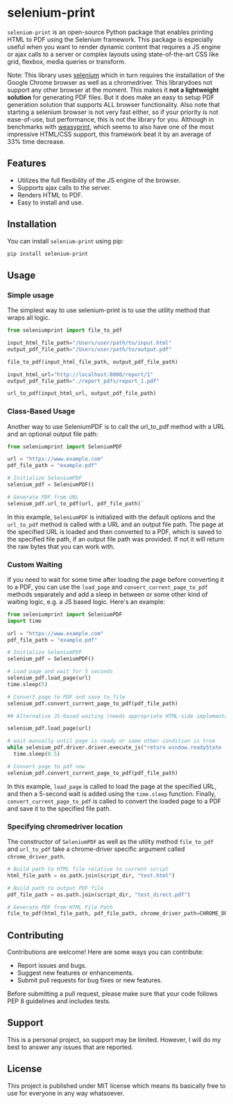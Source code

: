 # selenium-print

`selenium-print` is an open-source Python package that enables printing HTML to PDF using the Selenium framework. This package is especially useful when you want to render dynamic content that requires a JS engine or ajax calls to a server or complex layouts using state-of-the-art CSS like grid, flexbox, media queries or transform.

Note: This library uses [selenium](https://github.com/SeleniumHQ/selenium) which in turn requires the installation of the Google Chrome browser as well as a chromedriver. This librarydoes not support any other browser at the moment. This makes it **not a lightweight solution** for generating PDF files. But it does make an easy to setup PDF generation solution that supports ALL browser functionality. Also note that starting a selenium browser is not very fast either, so if your priority is not ease-of-use, but performance, this is not the library for you. Although in benchmarks with [weasyprint](https://github.com/Kozea/WeasyPrint), which seems to also have one of the most impressive HTML/CSS support, this framework beat it by an average of 33% time decrease.

## Features

- Utilizes the full flexibility of the JS engine of the browser.
- Supports ajax calls to the server.
- Renders HTML to PDF.
- Easy to install and use.

## Installation

You can install `selenium-print` using pip:

```bash
pip install selenium-print
```

## Usage

### Simple usage

The simplest way to use selenium-print is to use the utility method that wraps all logic.

```python
from seleniumprint import file_to_pdf

input_html_file_path="/Users/user/path/to/input.html"
output_pdf_file_path="/Users/user/path/to/output.pdf"

file_to_pdf(input_html_file_path, output_pdf_file_path)

input_html_url="http://localhost:8000/report/1"
output_pdf_file_path="./report_pdfs/report_1.pdf"

url_to_pdf(input_html_url, output_pdf_file_path)
```

### Class-Based Usage

Another way to use SeleniumPDF is to call the url_to_pdf method with a URL and an optional output file path:

```python
from seleniumprint import SeleniumPDF

url = "https://www.example.com"
pdf_file_path = "example.pdf"

# Initialize SeleniumPDF
selenium_pdf = SeleniumPDF()

# Generate PDF from URL
selenium_pdf.url_to_pdf(url, pdf_file_path)`
```

In this example, `SeleniumPDF` is initialized with the default options and the `url_to_pdf` method is called with a URL and an output file path. The page at the specified URL is loaded and then converted to a PDF, which is saved to the specified file path, if an output file path was provided. If not it will return the raw bytes that you can work with.

### Custom Waiting

If you need to wait for some time after loading the page before converting it to a PDF, you can use the `load_page` and `convert_current_page_to_pdf` methods separately and add a sleep in between or some other kind of waiting logic, e.g. a JS based logic. Here's an example:

```python
from seleniumprint import SeleniumPDF
import time

url = "https://www.example.com"
pdf_file_path = "example.pdf"

# Initialize SeleniumPDF
selenium_pdf = SeleniumPDF()

# Load page and wait for 5 seconds
selenium_pdf.load_page(url)
time.sleep(5)

# Convert page to PDF and save to file
selenium_pdf.convert_current_page_to_pdf(pdf_file_path)

## Alternative JS-based waiting (needs appropriate HTML-side implementation)

selenium_pdf.load_page(url)

# wait manually until page is ready or some other condition is true
while selenium_pdf.driver.driver.execute_js("return window.readyState !== 'complete'"):
  time.sleep(0.5)

# Convert page to pdf now
selenium_pdf.convert_current_page_to_pdf(pdf_file_path)

```

In this example, `load_page` is called to load the page at the specified URL, and then a 5-second wait is added using the `time.sleep` function. Finally, `convert_current_page_to_pdf` is called to convert the loaded page to a PDF and save it to the specified file path.

### Specifying chromedriver location

The constructor of `SeleniumPDF` as well as the utility method `file_to_pdf` and `url_to_pdf` take a chrome-driver specific argument called `chrome_driver_path`.

```python
# Build path to HTML file relative to current script
html_file_path = os.path.join(script_dir, "test.html")

# Build path to output PDF file
pdf_file_path = os.path.join(script_dir, "test_direct.pdf")

# Generate PDF from HTML File Path
file_to_pdf(html_file_path, pdf_file_path, chrome_driver_path=CHROME_DRIVER_PATH)
```

## Contributing

Contributions are welcome! Here are some ways you can contribute:

- Report issues and bugs.
- Suggest new features or enhancements.
- Submit pull requests for bug fixes or new features.

Before submitting a pull request, please make sure that your code follows PEP 8 guidelines and includes tests.

## Support

This is a personal project, so support may be limited. However, I will do my best to answer any issues that are reported.

## License

This project is published under MIT license which means its basically free to use for everyone in any way whatsoever.
